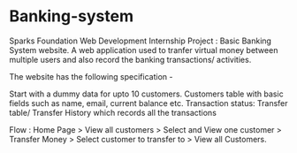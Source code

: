 # Banking-system
Sparks Foundation Web Development Internship Project : Basic Banking System website. A web application used to tranfer virtual money between multiple users and also record the banking transactions/ activities.


The website has the following specification -

Start with a dummy data for upto 10 customers. Customers table with basic fields such as name, email, current balance etc. Transaction status: Transfer table/ Transfer History which records all the transactions

Flow : Home Page > View all customers > Select and View one customer > Transfer Money > Select customer to transfer to > View all Customers.
